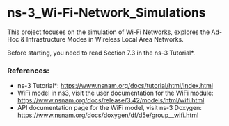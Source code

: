 # ns-3_Wi-Fi-Network_Simulations
This project focuses on the simulation of Wi-Fi Networks, explores the Ad-Hoc &amp; Infrastructure Modes in Wireless Local Area Networks. 

Before starting, you need to read Section 7.3 in the ns-3 Tutorial*.

### References:
- ns-3 Tutorial*: https://www.nsnam.org/docs/tutorial/html/index.html
- WiFi model in ns3, visit the user documentation for the WiFi module: https://www.nsnam.org/docs/release/3.42/models/html/wifi.html
- API documentation page for the WiFi model, visit ns-3 Doxygen: https://www.nsnam.org/docs/doxygen/df/d5e/group__wifi.html
